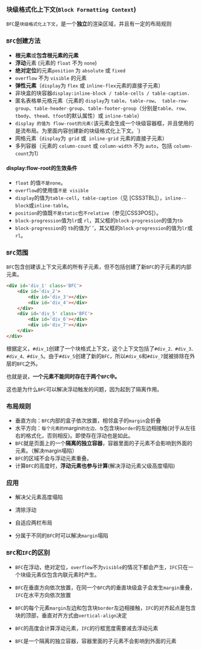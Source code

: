 ### 块级格式化上下文(`Block Formatting Context`)

`BFC`是`块级格式化上下文`，是一个**独立**的渲染区域，并且有一定的布局规则

### `BFC`创建方法

- **根元素**或**包含根元素的元素**
- **浮动**元素 (元素的 `float` 不为 `none`)
- **绝对定位**的元素`position` 为 `absolute` 或 `fixed`
- `overflow` 不为 `visible` 的元素
- **弹性元素**（`display`为 `flex` 或 `inline-flex`元素的直接子元素）
- 非块盒的块容器`display:inline-block / table-cells / table-caption.`
- 匿名表格单元格元素（元素的 `display`为 `table`、`table-row`、` table-row-group`、`table-header-group`、`table-footer-group`（分别是`table`、`row`、`tbody`、`thead`、`tfoot`的默认属性）或 `inline-table`）
- `display 的值为 flow-root的元素(`该元素会生成一个块级容器框，并且使用的是流布局。为里面内容创建新的块级格式化上下文。`)
- 网格元素（`display`为` grid` 或` inline-grid` 元素的直接子元素）
- 多列容器（元素的 `column-count` 或 `column-width` 不为 `auto`，包括 `column-count`为1）

#### display:flow-root的生效条件

- `float` 的值`不是none`。
-  `overflow`的使用值`不是 visible`
- `display`的值为`table-cell`，`table-caption`（见 [CSS3TBL]），`inline-- block`或`inline-table`。
- `position`的值既`不是static`也`不relative`（参见[CSS3POS]）。
-  `block-progression`值为`lr`或 `rl`，其父框的`block-progression`的值为`tb`
-  `block-progression`的 `tb`的值为' '，其父框的`block-progression`的值为`lr`或`rl`。

### `BFC`范围

`BFC`包含创建该上下文元素的所有子元素，但不包括创建了新`BFC`的子元素的内部元素。

```html
<div id='div_1' class='BFC'>
    <div id='div_2'>
        <div id='div_3'></div>
        <div id='div_4'></div>
    </div>
    <div id='div_5' class='BFC'>
        <div id='div_6'></div>
        <div id='div_7'></div>
    </div>
</div>
```

根据定义，`#div_1`创建了一个块格式上下文，这个上下文包括了`#div_2、#div_3、#div_4、#div_5`。由于`#div_5`创建了新的`BFC`，所以`#div_6`和`#div_7`就被排除在外层的`BFC`之外。

也就是说，**一个元素不能同时存在于两个`BFC`中。**

这也是为什么`BFC`可以解决浮动触发的问题，因为起到了隔离作用。

### 布局规则

- 垂直方向：`BFC`内部的盒子依次放置，相邻盒子的`margin`会折叠
- 水平方向：`每个元素的`margin`的左边，与`包含块`border`的左边相接触(对于从左往右的格式化，否则相反)。即使存在浮动也是如此。
- `BFC`就是页面上的一个**隔离的独立容器**，容器里面的子元素不会影响到外面的元素。（解决margin塌陷）
- `BFC`的区域不会与浮动元素重叠。
- 计算`BFC`的高度时，**浮动元素也参与计算**(解决浮动元素父级高度塌陷)

### 应用

- 解决父元素高度塌陷
- 清除浮动

- 自适应两栏布局
- 分属于不同的`BFC`时可以解决`margin`塌陷

### `BFC`和`IFC`的区别

- `BFC`在浮动，绝对定位，`overflow`不为`visible`的情况下都会产生，`IFC`只在一个块级元素仅包含内联元素时产生。

- `BFC`在垂直方向依次放置，在同一个`BFC`内的垂直块级盒子会发生`margin`重叠，`IFC`在水平方向依次放置
- `BFC`的每个元素`margin`左边和包含块`border`左边相接触，`IFC`的对齐起点是包含块的顶部，垂直对齐方式由`vertical-align`决定
- `BFC`的高度会计算浮动元素，`IFC`的行框宽度需要减去浮动元素
- `BFC`是一个隔离的独立容器，容器里面的子元素不会影响到外面的元素
